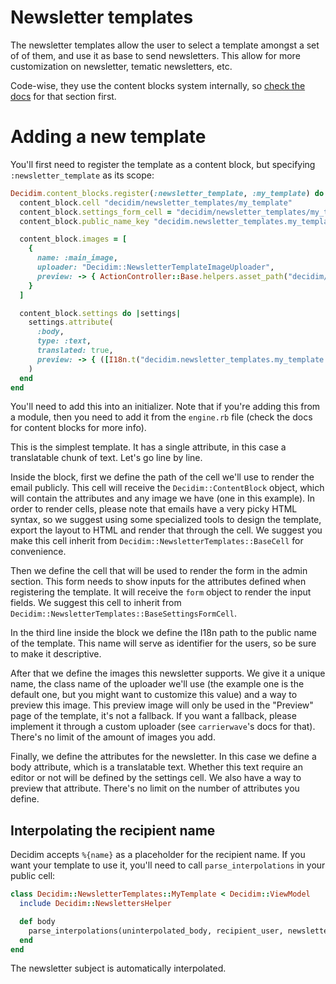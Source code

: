 # Newsletter templates

The newsletter templates allow the user to select a template amongst a set of of them, and use it as base to send newsletters. This allow for more customization on newsletter, tematic newsletters, etc.

Code-wise, they use the content blocks system internally, so [check the docs](https://github.com/decidim/decidim/blob/master/docs/advanced/content_blocks.md) for that section first.

# Adding a new template

You'll first need to register the template as a content block, but specifying `:newsletter_template` as its scope:

```ruby
Decidim.content_blocks.register(:newsletter_template, :my_template) do |content_block|
  content_block.cell "decidim/newsletter_templates/my_template"
  content_block.settings_form_cell = "decidim/newsletter_templates/my_template_settings_form"
  content_block.public_name_key "decidim.newsletter_templates.my_template.name"

  content_block.images = [
    {
      name: :main_image,
      uploader: "Decidim::NewsletterTemplateImageUploader",
      preview: -> { ActionController::Base.helpers.asset_path("decidim/placeholder.jpg") }
    }
  ]

  content_block.settings do |settings|
    settings.attribute(
      :body,
      type: :text,
      translated: true,
      preview: -> { ([I18n.t("decidim.newsletter_templates.my_template.body_preview")] * 100).join(" ") }
    )
  end
end
```

You'll need to add this into an initializer. Note that if you're adding this from a module, then you need to add it from the `engine.rb` file (check the docs for content blocks for more info).

This is the simplest template. It has a single attribute, in this case a translatable chunk of text. Let's go line by line.

Inside the block, first we define the path of the cell we'll use to render the email publicly. This cell will receive the `Decidim::ContentBlock` object, which will contain the attributes and any image we have (one in this example). In order to render cells, please note that emails have a very picky HTML syntax, so we suggest using some specialized tools to design the template, export the layout to HTML and render that through the cell. We suggest you make this cell inherit from `Decidim::NewsletterTemplates::BaseCell` for convenience.

Then we define the cell that will be used to render the form in the admin section. This form needs to show inputs for the attributes defined when registering the template. It will receive the `form` object to render the input fields. We suggest this cell to inherit from `Decidim::NewsletterTemplates::BaseSettingsFormCell`.

In the third line inside the block we define the I18n path to the public name of the template. This name will serve as identifier for the users, so be sure to make it descriptive.

After that we define the images this newsletter supports. We give it a unique name, the class name of the uploader we'll use (the example one is the default one, but you might want to customize this value) and a way to preview this image. This preview image will only be used in the "Preview" page of the template, it's not a fallback. If you want a fallback, please implement it through a custom uploader (see `carrierwave`'s docs for that). There's no limit of the amount of images you add.

Finally, we define the attributes for the newsletter. In this case we define a body attribute, which is a translatable text. Whether this text require an editor or not will be defined by the settings cell. We also have a way to preview that attribute. There's no limit on the number of attributes you define.

## Interpolating the recipient name

Decidim accepts `%{name}` as a placeholder for the recipient name. If you want your template to use it, you'll need to call `parse_interpolations` in your public cell:

```ruby
class Decidim::NewsletterTemplates::MyTemplate < Decidim::ViewModel
  include Decidim::NewslettersHelper

  def body
    parse_interpolations(uninterpolated_body, recipient_user, newsletter.id)
  end
end
```

The newsletter subject is automatically interpolated.
